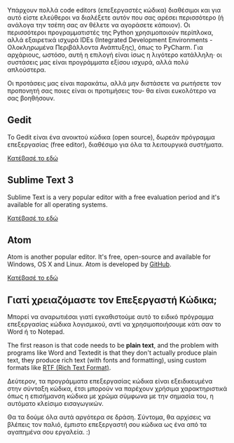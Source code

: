 Υπάρχουν πολλά code editors (επεξεργαστές κώδικα) διαθέσιμοι και για αυτό είστε ελεύθεροι να διαλέξετε αυτόν που σας αρέσει περισσότερο (ή ανάλογα την τσέπη σας αν θέλετε να αγοράσετε κάποιον). Οι περισσότεροι προγραμματιστές της Python χρησιμοποιούν περίπλοκα, αλλά εξαιρετικά ισχυρά IDEs (Integrated Development Environments - Ολοκληρωμένα Περιβάλλοντα Ανάπτυξης), όπως το PyCharm. Για αρχάριους, ωστόσο, αυτή η επιλογή είναι ίσως η λιγότερο κατάλληλη· οι συστάσεις μας είναι προγράμματα εξίσου ισχυρά, αλλά πολύ απλούστερα.

Οι προτάσεις μας είναι παρακάτω, αλλά μην διστάσετε να ρωτήσετε τον προπονητή σας ποιες είναι οι προτιμήσεις του- θα είναι ευκολότερο να σας βοηθήσουν.

## Gedit

Το Gedit είναι ένα ανοικτού κώδικα (open source), δωρεάν πρόγραμμα επεξεργασίας (free editor), διαθέσιμο για όλα τα λειτουργικά συστήματα.

[Κατέβασέ το εδώ](https://wiki.gnome.org/Apps/Gedit#Download)

## Sublime Text 3

Sublime Text is a very popular editor with a free evaluation period and it's available for all operating systems.

[Κατέβασέ το εδώ](https://www.sublimetext.com/3)

## Atom

Atom is another popular editor. It's free, open-source and available for Windows, OS X and Linux. Atom is developed by [GitHub](https://github.com/).

[Κατέβασέ το εδώ](https://atom.io/)

## Γιατί χρειαζόμαστε τον Επεξεργαστή Κώδικα;

Μπορεί να αναρωτιέσαι γιατί εγκαθιστούμε αυτό το ειδικό πρόγραμμα επεξεργασίας κώδικα λογισμικού, αντί να χρησιμοποιήσουμε κάτι σαν το Word ή το Notepad.

The first reason is that code needs to be **plain text**, and the problem with programs like Word and Textedit is that they don't actually produce plain text, they produce rich text (with fonts and formatting), using custom formats like [RTF (Rich Text Format)](https://en.wikipedia.org/wiki/Rich_Text_Format).

Δεύτερον, τα προγράμματα επεξεργασίας κώδικα είναι εξειδικευμένα στην σύνταξη κώδικα, έτσι μπορούν να παρέχουν χρήσιμα χαρακτηριστικά όπως η επισήμανση κώδικα με χρώμα σύμφωνα με την σημασία του, η αυτόματο κλείσιμο εισαγωγικών.

Θα τα δούμε όλα αυτά αργότερα σε δράση. Σύντομα, θα αρχίσεις να βλέπεις τον παλιό, έμπιστο επεξεργαστή σου κώδικα ως ένα από τα αγαπημένα σου εργαλεία. :)